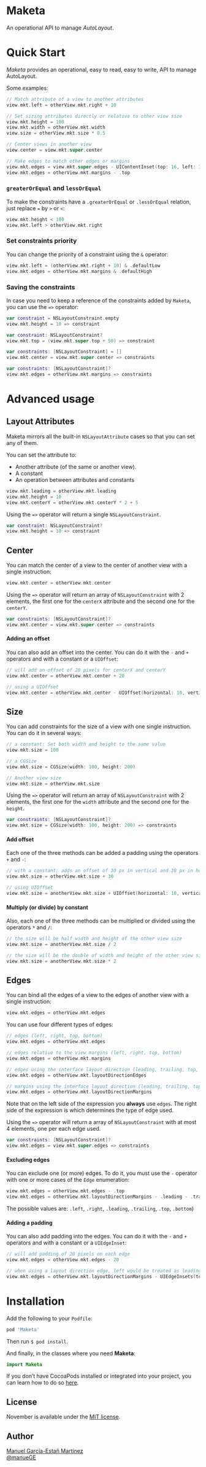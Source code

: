 # Maketa

An operational API to manage *AutoLayout*.

# Quick Start

*Maketa* provides an operational, easy to read, easy to write, API to manage AutoLayout. 

Some examples:

```swift
// Match attribute of a view to another attributes
view.mkt.left = otherView.mkt.right + 10

// Set sizing attributes directly or relative to other view size
view.mkt.height = 100
view.mkt.width = otherView.mkt.width
view.size = otherView.mkt.size * 0.5

// Center views in another view
view.center = view.mkt.super.center

// Make edges to match other edges or margins
view.mkt.edges = view.mkt.super.edges - UIContentInset(top: 16, left: 16, bottom: 16, right: 16)
view.mkt.edges = otherView.mkt.margins - .top
```

### `greaterOrEqual`  and `lessOrEqual`

To make the constraints have a  `.greaterOrEqual`  or `.lessOrEqual` relation, just replace `=` by `>` or `<`:

```swift
view.mkt.height < 100
view.mkt.left > otherView.mkt.right
```

### Set constraints priority

You can change the priority of a constraint using the `&`  operator:

```swift
view.mkt.left = (otherView.mkt.right + 10) & .defaultLow
view.mkt.edges = otherView.mkt.margins & .defaultHigh
```

### Saving the constraints
In case you need to keep a reference of the constraints added by `Maketa`, you can use the `=>` operator:

```swift
var constraint = NSLayoutConstraint.empty
view.mkt.height = 10 => constraint

var constraint: NSLayoutConstraint?
view.mkt.top = (view.mkt.super.top + 50) => constraint

var constraints: [NSLayoutConstraint] = []
view.mkt.center = view.mkt.super.center => constraints

var constraints: [NSLayoutConstraint]?
view.mkt.edges = otherView.mkt.margins => constraints
```

# Advanced usage
## Layout Attributes
Maketa mirrors all the built-in `NSLayoutAttribute` cases so that you can set any of them.

You can set the attribute to:

- Another attribute (of the same or another view).
- A constant
- An operation between attributes and constants

```swift
view.mkt.leading = otherView.mkt.leading
view.mkt.height = 10
view.mkt.centerY = otherView.mkt.centerY * 2 + 5
```

Using the `=>` operator will return a single `NSLayoutConstraint`.

```swift
var constraint: NSLayoutConstraint?
view.mkt.height = 10 => constraint
```

## Center

You can match the center of a view to the center of another view with a single instruction:

```swift
view.mkt.center = otherView.mkt.center
```

Using the `=>` operator will return an array of `NSLayoutConstraint` with 2 elements, the first one for the `centerX` attribute and the second one for the `centerY`.
 
```swift
var constraints: [NSLayoutConstraint]?
view.mkt.center = view.mkt.super.center => constraints
```

#### Adding an offset
You can also add an offset into the center. You can do it with the `-` and `+` operators and with a constant or a `UIOffset`:

```swift
// will add an offset of 20 pixels for centerX and centerY
view.mkt.center = otherView.mkt.center + 20

// using a UIOffset
view.mkt.center = otherView.mkt.center - UIOffset(horizontal: 10, vertical)
```

## Size

You can add constraints for the size of a view with one single instruction. You can do it in several ways:

```swift
// a constant: Set both width and height to the same value
view.mkt.size = 100

// a CGSize
view.mkt.size = CGSize(width: 100, height: 200)

// Another view size
view.mkt.size = otherView.mkt.size
```

Using the `=>` operator will return an array of `NSLayoutConstraint` with 2 elements, the first one for the `width` attribute and the second one for the `height`.
 
```swift
var constraints: [NSLayoutConstraint]?
view.mkt.size = CGSize(width: 100, height: 200) => constraints
```
#### Add offset
Each one of the three methods can be added a padding using the operators `+` and `-`:

```swift
// with a constant: adds an offset of 30 px in vertical and 30 px in horizontal
view.mkt.size = otherView.mkt.size + 30

// using UIOffset
view.mkt.size = anotherView.mkt.size + UIOffset(horizontal: 10, vertical: 20)
```

#### Multiply (or divide) by constant
Also, each one of the three methods can be multiplied or divided using the operators `*` and `/`:

```swift
// the size will be half width and height of the other view size
view.mkt.size = anotherView.mkt.size / 2

// the size will be the double of width and height of the other view size
view.mkt.size = anotherView.mkt.size * 2
```

## Edges

You can bind all the edges of a view to the edges of another view with a single instruction:

```swift
view.mkt.edges = otherView.mkt.edges
```

You can use four different types of edges:

```swift
// edges (left, right, top, bottom)
view.mkt.edges = otherView.mkt.edges

// edges relative to the view margins (left, right, top, bottom)
view.mkt.edges = otherView.mkt.margins

// edges using the interface layout direction (leading, trailing, top, bottom)
view.mkt.edges = otherView.mkt.layoutDirectionEdges

// margins using the interface layout direction (leading, trailing, top, bottom)
view.mkt.edges = otherView.mkt.layoutDirectionMargins
```

Note that on the left side of the expression you **always** use `edges`. The right side of the expression is which determines the type of edge used. 

Using the `=>` operator will return a array of `NSLayoutConstraint` with at most 4 elements, one per each edge used. 

```swift
var constraints: [NSLayoutConstraint]?
view.mkt.edges = view.mkt.super.edges => constraints
```

#### Excluding edges

You can exclude one (or more) edges. To do it, you must use the `-` operator with one or more cases of the `Edge` enumeration:

```swift
view.mkt.edges = otherView.mkt.edges - .top
view.mkt.edges = otherView.mkt.layoutDirectionMargins - .leading - .trailing
```

The possible values are:  `.left`, `.right`, `.leading`, `.trailing`,  `.top`,  `.bottom`)

#### Adding a padding
You can also add padding into the edges. You can do it with the `-` and `+` operators and with a constant or a `UIEdgeInset`:

```swift
// will add padding of 20 pixels on each edge
view.mkt.edges = otherView.mkt.edges - 20

// when using a layout direction edge, left would be treated as leading and right to trailing  
view.mkt.edges = otherView.mkt.layoutDirectionMargins - UIEdgeInsets(top: 10, left: 15, bottom: 20, right: 25)
```


# Installation

Add the following to your `Podfile`:

````ruby
pod 'Maketa'
````

Then run `$ pod install`.

And finally, in the classes where you need **Maketa**: 

````swift
import Maketa
````

If you don’t have CocoaPods installed or integrated into your project, you can learn how to do so [here](http://cocoapods.org).

## License
November is available under the [MIT license](LICENSE.md).

## Author
[Manuel García-Estañ Martínez](http://github.com/ManueGE)  
[@manueGE](https://twitter.com/ManueGE)
